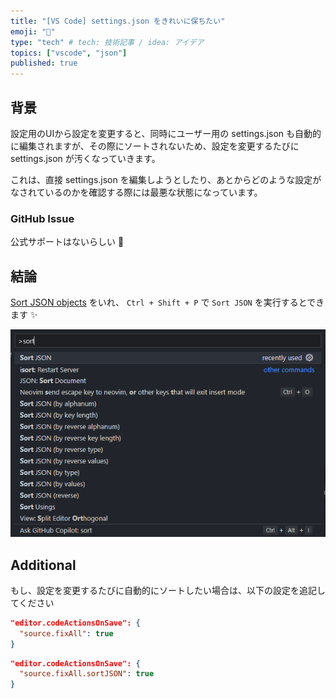 ```yaml
---
title: "[VS Code] settings.json をきれいに保ちたい"
emoji: "🧹"
type: "tech" # tech: 技術記事 / idea: アイデア
topics: ["vscode", "json"]
published: true
---
```


## 背景

設定用のUIから設定を変更すると、同時にユーザー用の settings.json も自動的に編集されますが、その際にソートされないため、設定を変更するたびに settings.json が汚くなっていきます。

これは、直接 settings.json を編集しようとしたり、あとからどのような設定がなされているのかを確認する際には最悪な状態になっています。

### GitHub Issue

公式サポートはないらしい 🥲

## 結論

[Sort JSON objects](https://marketplace.visualstudio.com/items?itemName=richie5um2.vscode-sort-json) をいれ、 `Ctrl + Shift + P` で `Sort JSON` を実行するとできます ✨

![Screen shot of Sort JSON command](/images/articles/sort-json.png)

## Additional

もし、設定を変更するたびに自動的にソートしたい場合は、以下の設定を追記してください

```json:settings.json (全部)
"editor.codeActionsOnSave": {
  "source.fixAll": true
}
```

```json:settings.json (JSON のみ)
"editor.codeActionsOnSave": {
  "source.fixAll.sortJSON": true
}
```
